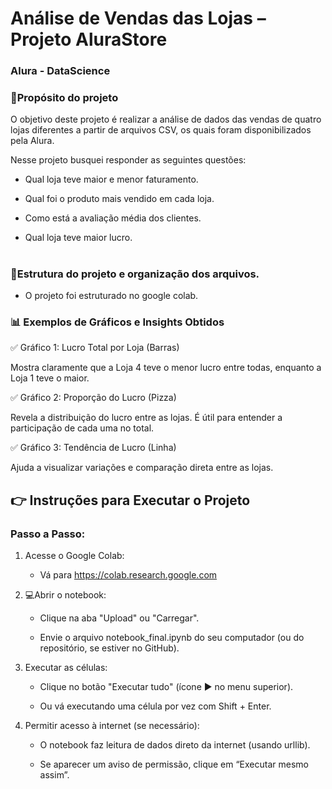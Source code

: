 # Análise de Vendas das Lojas – Projeto AluraStore 
### Alura - DataScience

### 📃Propósito do projeto

O objetivo deste projeto é realizar a análise de dados das vendas de quatro lojas diferentes a partir de arquivos CSV, os quais foram disponibilizados pela Alura.

Nesse projeto busquei responder as seguintes questões:

- Qual loja teve maior e menor faturamento.

- Qual foi o produto mais vendido em cada loja.

- Como está a avaliação média dos clientes.

- Qual loja teve maior lucro.
#
### 🔨Estrutura do projeto e organização dos arquivos.

- O projeto foi estruturado no google colab.
 
### 📊 Exemplos de Gráficos e Insights Obtidos

✅ Gráfico 1: Lucro Total por Loja (Barras)

Mostra claramente que a Loja 4 teve o menor lucro entre todas, enquanto a Loja 1 teve o maior.

✅ Gráfico 2: Proporção do Lucro (Pizza)

Revela a distribuição do lucro entre as lojas. É útil para entender a participação de cada uma no total.

✅ Gráfico 3: Tendência de Lucro (Linha)

Ajuda a visualizar variações e comparação direta entre as lojas.

## 👉 Instruções para Executar o Projeto

### Passo a Passo:
1. Acesse o Google Colab:

   - Vá para https://colab.research.google.com

2. 💻Abrir o notebook:

   - Clique na aba "Upload" ou "Carregar".

   - Envie o arquivo notebook_final.ipynb do seu computador (ou do repositório, se estiver no GitHub).

3. Executar as células:

   - Clique no botão "Executar tudo" (ícone ▶️ no menu superior).

   - Ou vá executando uma célula por vez com Shift + Enter.

4. Permitir acesso à internet (se necessário):

    - O notebook faz leitura de dados direto da internet (usando urllib).

    - Se aparecer um aviso de permissão, clique em “Executar mesmo assim”.
 
